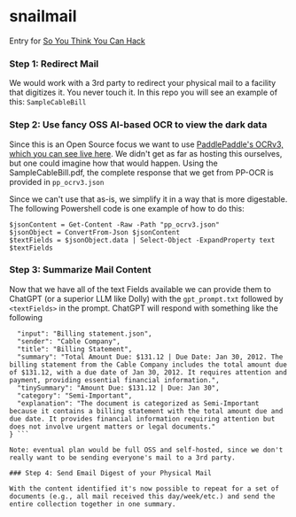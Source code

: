 # snailmail
Entry for [So You Think You Can Hack](https://devpost.com/software/snail-mail-sj091u)

### Step 1: Redirect Mail
We would work with a 3rd party to redirect your physical mail to a facility that digitizes it.  You never touch it.
In this repo you will see an example of this: `SampleCableBill`

### Step 2: Use fancy OSS AI-based OCR to view the dark data
Since this is an Open Source focus we want to use [PaddlePaddle's OCRv3, which you can see live here](https://www.paddlepaddle.org.cn/hub/scene/ocr').  We didn't get as far as hosting this ourselves, but one could imagine how that would happen.  Using the SampleCableBill.pdf, the complete response that we get from PP-OCR is provided in `pp_ocrv3.json`   

Since we can't use that as-is, we simplify it in a way that is more digestable.  The following Powershell code is one example of how to do this:
```
$jsonContent = Get-Content -Raw -Path "pp_ocrv3.json"
$jsonObject = ConvertFrom-Json $jsonContent
$textFields = $jsonObject.data | Select-Object -ExpandProperty text
$textFields
```  
### Step 3: Summarize Mail Content

Now that we have all of the text Fields available we can provide them to ChatGPT (or a superior LLM like Dolly) with the `gpt_prompt.txt` followed by `<textFields>` in the prompt.  ChatGPT will respond with something like the following

``` {
  "input": "Billing statement.json",
  "sender": "Cable Company",
  "title": "Billing Statement",
  "summary": "Total Amount Due: $131.12 | Due Date: Jan 30, 2012. The billing statement from the Cable Company includes the total amount due of $131.12, with a due date of Jan 30, 2012. It requires attention and payment, providing essential financial information.",
  "tinySummary": "Amount Due: $131.12 | Due: Jan 30",
  "category": "Semi-Important",
  "explanation": "The document is categorized as Semi-Important because it contains a billing statement with the total amount due and due date. It provides financial information requiring attention but does not involve urgent matters or legal documents."
} ```       
   
Note: eventual plan would be full OSS and self-hosted, since we don't really want to be sending everyone's mail to a 3rd party.  
   
### Step 4: Send Email Digest of your Physical Mail

With the content identified it's now possible to repeat for a set of documents (e.g., all mail received this day/week/etc.) and send the entire collection together in one summary.